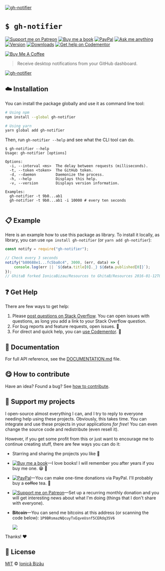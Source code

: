 <!-- Please do not edit this file. Edit the `blah` field in the `package.json` instead. If in doubt, open an issue. -->








[![gh-notifier](http://i.imgur.com/OqMXPq5.png)](#)











# `$ gh-notifier`

 [![Support me on Patreon][badge_patreon]][patreon] [![Buy me a book][badge_amazon]][amazon] [![PayPal][badge_paypal_donate]][paypal-donations] [![Ask me anything](https://img.shields.io/badge/ask%20me-anything-1abc9c.svg)](https://github.com/IonicaBizau/ama) [![Version](https://img.shields.io/npm/v/gh-notifier.svg)](https://www.npmjs.com/package/gh-notifier) [![Downloads](https://img.shields.io/npm/dt/gh-notifier.svg)](https://www.npmjs.com/package/gh-notifier) [![Get help on Codementor](https://cdn.codementor.io/badges/get_help_github.svg)](https://www.codementor.io/@johnnyb?utm_source=github&utm_medium=button&utm_term=johnnyb&utm_campaign=github)

<a href="https://www.buymeacoffee.com/H96WwChMy" target="_blank"><img src="https://www.buymeacoffee.com/assets/img/custom_images/yellow_img.png" alt="Buy Me A Coffee"></a>







> Receive desktop notifications from your GitHub dashboard.











[![gh-notifier](http://i.imgur.com/ViV1UST.png)](#)







## :cloud: Installation

You can install the package globally and use it as command line tool:


```sh
# Using npm
npm install --global gh-notifier

# Using yarn
yarn global add gh-notifier
```


Then, run `gh-notifier --help` and see what the CLI tool can do.


```
$ gh-notifier --help
Usage: gh-notifier [options]

Options:
  -i, --interval <ms>  The delay between requests (milliseconds).
  -t, --token <token>  The GitHub token.
  -d, --daemon         Daemonize the process.
  -h, --help           Displays this help.
  -v, --version        Displays version information.

Examples:
  gh-notifier -t 9b0...ab1
  gh-notifier -t 9b0...ab1 -i 10000 # every ten seconds


```













## :clipboard: Example



Here is an example how to use this package as library. To install it locally, as library, you can use `npm install gh-notifier` (or `yarn add gh-notifier`):



```js
const notify = require("gh-notifier");

// Check every 3 seconds
notify("b80688e1...fc5ba8c4", 3000, (err, data) => {
    console.log(err || `${data.title[0]._} ${data.published[0]}`);
});
// GhitaB forked IonicaBizau/Resources to GhitaB/Resources 2016-01-12T09:03:22Z
```












## :question: Get Help

There are few ways to get help:



 1. Please [post questions on Stack Overflow](https://stackoverflow.com/questions/ask). You can open issues with questions, as long you add a link to your Stack Overflow question.
 2. For bug reports and feature requests, open issues. :bug:
 3. For direct and quick help, you can [use Codementor](https://www.codementor.io/johnnyb). :rocket:







## :memo: Documentation

For full API reference, see the [DOCUMENTATION.md][docs] file.












## :yum: How to contribute
Have an idea? Found a bug? See [how to contribute][contributing].


## :sparkling_heart: Support my projects
I open-source almost everything I can, and I try to reply to everyone needing help using these projects. Obviously,
this takes time. You can integrate and use these projects in your applications *for free*! You can even change the source code and redistribute (even resell it).

However, if you get some profit from this or just want to encourage me to continue creating stuff, there are few ways you can do it:


 - Starring and sharing the projects you like :rocket:
 - [![Buy me a book][badge_amazon]][amazon]—I love books! I will remember you after years if you buy me one. :grin: :book:
 - [![PayPal][badge_paypal]][paypal-donations]—You can make one-time donations via PayPal. I'll probably buy a ~~coffee~~ tea. :tea:
 - [![Support me on Patreon][badge_patreon]][patreon]—Set up a recurring monthly donation and you will get interesting news about what I'm doing (things that I don't share with everyone).
 - **Bitcoin**—You can send me bitcoins at this address (or scanning the code below): `1P9BRsmazNQcuyTxEqveUsnf5CERdq35V6`

    ![](https://i.imgur.com/z6OQI95.png)


Thanks! :heart:
























## :scroll: License

[MIT][license] © [Ionică Bizău][website]






[license]: /LICENSE
[website]: https://ionicabizau.net
[contributing]: /CONTRIBUTING.md
[docs]: /DOCUMENTATION.md
[badge_patreon]: https://ionicabizau.github.io/badges/patreon.svg
[badge_amazon]: https://ionicabizau.github.io/badges/amazon.svg
[badge_paypal]: https://ionicabizau.github.io/badges/paypal.svg
[badge_paypal_donate]: https://ionicabizau.github.io/badges/paypal_donate.svg
[patreon]: https://www.patreon.com/ionicabizau
[amazon]: http://amzn.eu/hRo9sIZ
[paypal-donations]: https://www.paypal.com/cgi-bin/webscr?cmd=_s-xclick&hosted_button_id=RVXDDLKKLQRJW
